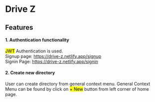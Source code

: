 # Drive Z
## Features
#### 1. Authentication functionality
<mark>JWT</mark> Authentication is used. <br>
Signup page: https://drive-z.netlify.app/signup <br>
Signin Page: https://drive-z.netlify.app/signin
#### 2. Create new directory
User can create directory from general context menu. General Context Menu can be found by click on <mark> + New</mark> button from left corner of home page.
